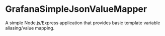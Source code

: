 # GrafanaSimpleJsonValueMapper
A simple Node.js/Express application that provides basic template variable aliasing/value mapping.
